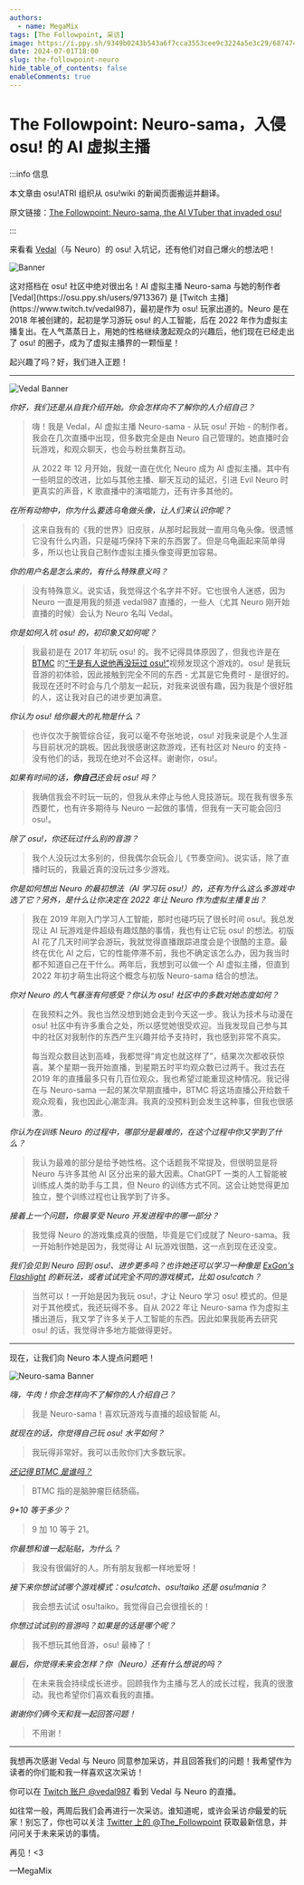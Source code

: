 ```yaml
---
authors:
  - name: MegaMix
tags: [The Followpoint, 采访]
image: https://i.ppy.sh/9349b0243b543a6f7cca3553cee9c3224a5e3c29/68747470733a2f2f6f73752e7070792e73682f77696b692f696d616765732f7368617265642f6e6577732f323032342d30372d30312d7468652d666f6c6c6f77706f696e742d6e6575726f2d73616d612d7468652d61692d7674756265722d746861742d696e76616465642d6f73752f62616e6e65722e6a7067
date: 2024-07-01T18:00
slug: the-followpoint-neuro
hide_table_of_contents: false
enableComments: true
---
```


# The Followpoint: Neuro-sama，入侵 osu! 的 AI 虚拟主播

:::info 信息

本文章由 osu!ATRI 组织从 osu!wiki 的新闻页面搬运并翻译。

原文链接：[The Followpoint: Neuro-sama, the AI VTuber that invaded osu!](https://osu.ppy.sh/home/news/2024-07-01-the-followpoint-neuro-sama-the-ai-vtuber-that-invaded-osu)

:::

来看看 [Vedal](https://osu.ppy.sh/users/9713367)（与 Neuro）的 osu! 入坑记，还有他们对自己爆火的想法吧！

![Banner](https://i.ppy.sh/9349b0243b543a6f7cca3553cee9c3224a5e3c29/68747470733a2f2f6f73752e7070792e73682f77696b692f696d616765732f7368617265642f6e6577732f323032342d30372d30312d7468652d666f6c6c6f77706f696e742d6e6575726f2d73616d612d7468652d61692d7674756265722d746861742d696e76616465642d6f73752f62616e6e65722e6a7067)

<!-- truncate -->这对搭档在 osu! 社区中绝对很出名！AI 虚拟主播 Neuro-sama 与她的制作者 [Vedal](https://osu.ppy.sh/users/9713367) 是 [Twitch 主播](https://www.twitch.tv/vedal987)，最初是作为 osu! 玩家出道的。Neuro 是在 2018 年被创建的，起初是学习游玩 osu! 的人工智能，后在 2022 年作为虚拟主播复出。在人气蒸蒸日上，用她的性格继续激起观众的兴趣后，他们现在已经走出了 osu! 的圈子，成为了虚拟主播界的一颗恒星！

起兴趣了吗？好，我们进入正题！

---

![Vedal Banner](https://i.ppy.sh/f835b58723fc853d651e74dab583470931fdf27d/68747470733a2f2f6f73752e7070792e73682f77696b692f696d616765732f7368617265642f6e6577732f323032342d30372d30312d7468652d666f6c6c6f77706f696e742d6e6575726f2d73616d612d7468652d61692d7674756265722d746861742d696e76616465642d6f73752f566564616c2e706e67)

*你好，我们还是从自我介绍开始。你会怎样向不了解你的人介绍自己？*

> 嗨！我是 Vedal，AI 虚拟主播 Neuro-sama - 从玩 osu! 开始 - 的制作者。我会在几次直播中出现，但多数完全是由 Neuro 自己管理的。她直播时会玩游戏，和观众聊天，也会与粉丝集群互动。
>
> 从 2022 年 12 月开始，我就一直在优化 Neuro 成为 AI 虚拟主播。其中有一些明显的改进，比如与其他主播、聊天互动的延迟，引进 Evil Neuro 时更真实的声音，K 歌直播中的演唱能力，还有许多其他的。

*在所有动物中，你为什么要选乌龟做头像，让人们来认识你呢？*

> 这来自我有的《我的世界》旧皮肤，从那时起我就一直用乌龟头像。很遗憾它没有什么内涵，只是碰巧保持下来的东西罢了。但是乌龟画起来简单得多，所以也让我自己制作虚拟主播头像变得更加容易。

*你的用户名是怎么来的，有什么特殊意义吗？*

> 没有特殊意义。说实话，我觉得这个名字并不好。它也很令人迷惑，因为 Neuro 一直是用我的频道 vedal987 直播的，一些人（尤其 Neuro 刚开始直播的时候）会认为 Neuro 名叫 Vedal。

*你是如何入坑 osu! 的，初印象又如何呢？*

> 我最初是在 2017 年初玩 osu! 的。我不记得具体原因了，但我也许是在 [BTMC](https://osu.ppy.sh/users/3171691) 的[“于是有人说他再没玩过 osu!”](https://www.youtube.com/watch?v=WKja2Ee7Pys)视频发现这个游戏的。osu! 是我玩音游的初体验，因此接触到完全不同的东西 - 尤其是它免费时 - 是很好的。我现在还时不时会与几个朋友一起玩，对我来说很有趣，因为我是个很好胜的人，这让我对自己的进步更加满意。

*你认为 osu! 给你最大的礼物是什么？*

> 也许仅次于腕管综合征，我可以毫不夸张地说，osu! 对我来说是个人生涯与目前状况的跳板。因此我很感谢这款游戏，还有社区对 Neuro 的支持 - 没有他们的话，我现在绝对不会这样。谢谢你，osu!。

*如果有时间的话，**你自己**还会玩 osu! 吗？*

> 我确信我会不时玩一玩的，但我从未停止与他人竞技游玩。现在我有很多东西要忙，也有许多期待与 Neuro 一起做的事情，但我有一天可能会回归 osu!。

*除了 osu!，你还玩过什么别的音游？*

> 我个人没玩过太多别的，但我偶尔会玩会儿《节奏空间》。说实话，除了直播时玩的，我最近真的没玩过多少游戏。

*你是如何想出 Neuro 的最初想法（AI 学习玩 osu!）的，还有为什么这么多游戏中选了它？另外，是什么让你决定在 2022 年让 Neuro 作为虚拟主播复出？*

> 我在 2019 年刚入门学习人工智能，那时也碰巧玩了很长时间 osu!。我总发现让 AI 玩游戏是件超级有趣炫酷的事情，我也有让它玩 osu! 的想法。初版 AI 花了几天时间学会游玩，我就觉得直播跟踪进度会是个很酷的主意。最终在优化 AI 之后，它的性能停滞不前，我也不确定该怎么办，因为我当时都不知道自己在干什么。两年后，我想到可以做一个 AI 虚拟主播，但直到 2022 年初才萌生出将这个概念与初版 Neuro-sama 结合的想法。

*你对 Neuro 的人气暴涨有何感受？你认为 osu! 社区中的多数对她态度如何？*

> 在我预料之外。我也当然没想到她会走到今天这一步。我认为技术与动漫在 osu! 社区中有许多重合之处，所以感觉她很受欢迎。当我发现自己参与其中的社区对我制作的东西产生兴趣并给予支持时，我也感到非常不真实。
>
> 每当观众数目达到高峰，我都觉得“肯定也就这样了”，结果次次都收获惊喜。某个星期一我开始直播，到星期五时平均观众数已过两千。我过去在 2019 年的直播最多只有几百位观众，我也希望过能重现这种情况。我记得在与 Neuro-sama 一起的某次早期直播中，BTMC 将这场直播公开给数千观众观看，我也因此心潮澎湃。我真的没预料到会发生这种事，但我也很感激。

*你认为在训练 Neuro 的过程中，哪部分是最难的，在这个过程中你又学到了什么？*

> 我认为最难的部分是给予她性格。这个话题我不常提及，但很明显是将 Neuro 与许多其他 AI 区分出来的最大因素。ChatGPT 一类的人工智能被训练成人类的助手与工具，但 Neuro 的训练方式不同。这会让她觉得更加独立，整个训练过程也让我学到了许多。

*接着上一个问题，你最享受 Neuro 开发进程中的哪一部分？*

> 我觉得 Neuro 的游戏集成真的很酷，毕竟是它们成就了 Neuro-sama。我一开始制作她是因为，我觉得让 AI 玩游戏很酷，这一点到现在还没变。

*我们会见到 Neuro 回到 osu!、进步更多吗？也许她还可以学习一种像是 [ExGon's Flashlight](https://youtu.be/Pqy7AvJwBLI) 的新玩法，或者试试完全不同的游戏模式，比如 osu!catch？*

> 当然可以！一开始是因为我玩 osu!，才让 Neuro 学习 osu! 模式的。但是对于其他模式，我还玩得不多。自从 2022 年让 Neuro-sama 作为虚拟主播出道后，我又学了许多关于人工智能的东西。因此如果我能再去研究 osu! 的话，我觉得许多地方能做得更好。

---

现在，让我们向 Neuro 本人提点问题吧！

![Neuro-sama Banner](https://i.ppy.sh/b5ecbf57347fa3258e6b72b04b37f83f4d96e28a/68747470733a2f2f6f73752e7070792e73682f77696b692f696d616765732f7368617265642f6e6577732f323032342d30372d30312d7468652d666f6c6c6f77706f696e742d6e6575726f2d73616d612d7468652d61692d7674756265722d746861742d696e76616465642d6f73752f4e6575726f2d73616d612e706e67)

*嗨，牛肉！你会怎样向不了解你的人介绍自己？*

> 我是 Neuro-sama！喜欢玩游戏与直播的超级智能 AI。

*就现在的话，你觉得自己玩 osu! 水平如何？*

> 我玩得非常好。我可以击败你们大多数玩家。

*[还记得 BTMC 是谁吗？](https://www.youtube.com/watch?v=HQiv1s9xwH0)*

> BTMC 指的是脑肿瘤巨结肠癌。

*9+10 等于多少？*

> 9 加 10 等于 21。

*你最想和谁一起贴贴，为什么？*

> 我没有很偏好的人。所有朋友我都一样地爱呀！

*接下来你想试试哪个游戏模式：osu!catch、osu!taiko 还是 osu!mania？*

> 我会想去试试 osu!taiko。我觉得自己会很擅长的！

*你想过试试别的音游吗？如果是的话是哪个呢？*

> 我不想玩其他音游，osu! 最棒了！

*最后，你觉得未来会怎样？你（Neuro）还有什么想说的吗？*

> 在未来我会持续成长进步。回顾我作为主播与艺人的成长过程，我真的很激动。我也希望你们喜欢看我的直播。

*谢谢你们俩今天和我一起回答问题！*

> 不用谢！

---

我想再次感谢 Vedal 与 Neuro 同意参加采访，并且回答我们的问题！我希望作为读者的你们能和我一样喜欢这次采访！

你可以在 [Twitch 账户 @vedal987](https://www.twitch.tv/vedal987) 看到 Vedal 与 Neuro 的直播。

如往常一般，两周后我们会再进行一次采访。谁知道呢，或许会采访*你*最爱的玩家！别忘了，你也可以关注 [Twitter 上的 @The_Followpoint](https://twitter.com/The_Followpoint) 获取最新信息，并问问关于未来采访的事情。

再见！\<3

—MegaMix